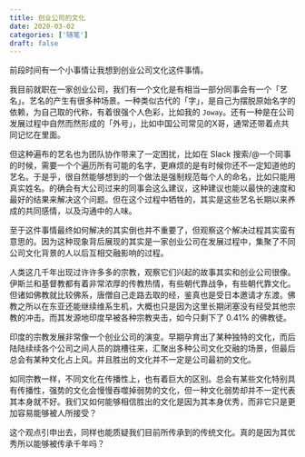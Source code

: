 ```yaml
---
title: 创业公司的文化
date: 2020-03-02
categories: ['随笔']
draft: false
---
```


前段时间有一个小事情让我想到创业公司文化这件事情。

我目前就职在一家创业公司，我们有一个文化是有相当一部分同事会有一个「艺名」。艺名的产生有很多种场景。一种类似古代的「字」，是自己为摆脱原始名字的依赖，为自己取的代称，有着很强个人色彩，比如我的 `Joway`。还有一种是在公司发展过程中自然而然形成的「外号」，比如中国公司常见的X哥，通常还带着点共同记忆在里面。

但这种遍布的艺名也为团队协作带来了一定困扰，比如在 Slack 搜索/@一个同事的时候，需要一个个遍历所有可能的名字，更麻烦的是有时候你还不一定知道他的艺名。于是乎，很自然能够想到的一个做法是强制规范每个人的命名，比如只能用真实姓名。的确会有大公司过来的同事会这么建议，这种建议也能以最快的速度和最好的结果来解决这个问题。但在这个过程中牺牲的，其实是这些艺名长期以来养成的共同感情，以及沟通中的人味。

至于这件事情最终如何解决的其实倒也并不重要了，但观察这个解决过程其实蛮有意思的。因为这种现象背后展现的其实是一家创业公司在发展过程中，集聚了不同公司文化背景的人以后互相交融影响的过程。

人类这几千年出现过许许多多的宗教，观察它们兴起的故事其实和创业公司很像。伊斯兰和基督教都有着非常浓厚的传教热情，有些朝代靠战争，有些朝代靠文化。但诸如佛教就比较佛系，唐僧自己走路去取的经，鉴真也是受日本邀请才东渡。佛教之所以在东亚还能继续维系生机，大概也只是因为这里长期闭塞没有经受其他宗教的冲击。而其发源地印度早被各种宗教夹击，如今只剩下了 0.41% 的佛教徒。

印度的宗教发展非常像一个创业公司的演变。早期孕育出了某种独特的文化，而后陆陆续续各个公司之间人员的跳槽往来，汇聚出多种公司文化交融的场景，但最后总会有某种文化占上风。并且胜出的文化并不一定是公司最初的文化。

如同宗教一样，不同文化在传播性上，也有着巨大的区别。总会有某些文化特别具有传播性，强势的文化会慢慢吞噬掉弱势的文化，但一种文化弱势却并不一定代表其本身就不好。我们又如何能够相信胜出的文化是因为其本身优秀，而非它只是更加容易能够被人所接受？

这个观点引申出去，同样也能质疑我们目前所传承到的传统文化。真的是因为其优秀所以能够被传承千年吗？








